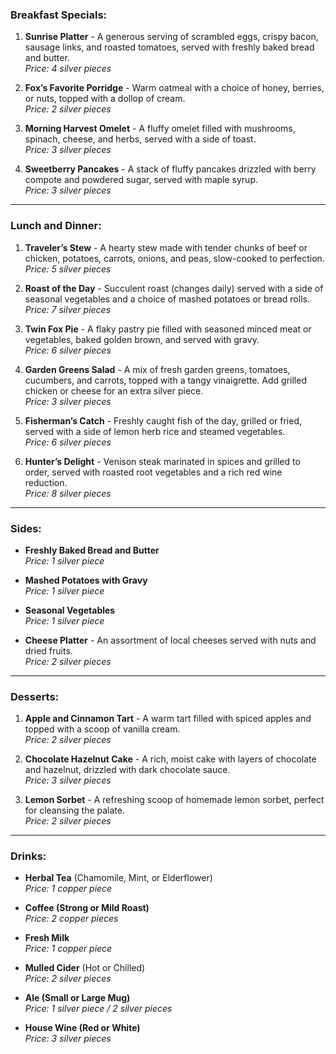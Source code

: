 ### **Breakfast Specials:**

1. **Sunrise Platter** - A generous serving of scrambled eggs, crispy bacon, sausage links, and roasted tomatoes, served with freshly baked bread and butter.  
    _Price: 4 silver pieces_
    
2. **Fox’s Favorite Porridge** - Warm oatmeal with a choice of honey, berries, or nuts, topped with a dollop of cream.  
    _Price: 2 silver pieces_
    
3. **Morning Harvest Omelet** - A fluffy omelet filled with mushrooms, spinach, cheese, and herbs, served with a side of toast.  
    _Price: 3 silver pieces_
    
4. **Sweetberry Pancakes** - A stack of fluffy pancakes drizzled with berry compote and powdered sugar, served with maple syrup.  
    _Price: 3 silver pieces_
    

---

### **Lunch and Dinner:**

1. **Traveler’s Stew** - A hearty stew made with tender chunks of beef or chicken, potatoes, carrots, onions, and peas, slow-cooked to perfection.  
    _Price: 5 silver pieces_
    
2. **Roast of the Day** - Succulent roast (changes daily) served with a side of seasonal vegetables and a choice of mashed potatoes or bread rolls.  
    _Price: 7 silver pieces_
    
3. **Twin Fox Pie** - A flaky pastry pie filled with seasoned minced meat or vegetables, baked golden brown, and served with gravy.  
    _Price: 6 silver pieces_
    
4. **Garden Greens Salad** - A mix of fresh garden greens, tomatoes, cucumbers, and carrots, topped with a tangy vinaigrette. Add grilled chicken or cheese for an extra silver piece.  
    _Price: 3 silver pieces_
    
5. **Fisherman’s Catch** - Freshly caught fish of the day, grilled or fried, served with a side of lemon herb rice and steamed vegetables.  
    _Price: 6 silver pieces_
    
6. **Hunter’s Delight** - Venison steak marinated in spices and grilled to order, served with roasted root vegetables and a rich red wine reduction.  
    _Price: 8 silver pieces_
    

---

### **Sides:**

- **Freshly Baked Bread and Butter**  
    _Price: 1 silver piece_
    
- **Mashed Potatoes with Gravy**  
    _Price: 1 silver piece_
    
- **Seasonal Vegetables**  
    _Price: 1 silver piece_
    
- **Cheese Platter** - An assortment of local cheeses served with nuts and dried fruits.  
    _Price: 2 silver pieces_
    

---

### **Desserts:**

1. **Apple and Cinnamon Tart** - A warm tart filled with spiced apples and topped with a scoop of vanilla cream.  
    _Price: 2 silver pieces_
    
2. **Chocolate Hazelnut Cake** - A rich, moist cake with layers of chocolate and hazelnut, drizzled with dark chocolate sauce.  
    _Price: 3 silver pieces_
    
3. **Lemon Sorbet** - A refreshing scoop of homemade lemon sorbet, perfect for cleansing the palate.  
    _Price: 2 silver pieces_
    

---

### **Drinks:**

- **Herbal Tea** (Chamomile, Mint, or Elderflower)  
    _Price: 1 copper piece_
    
- **Coffee (Strong or Mild Roast)**  
    _Price: 2 copper pieces_
    
- **Fresh Milk**  
    _Price: 1 copper piece_
    
- **Mulled Cider** (Hot or Chilled)  
    _Price: 2 silver pieces_
    
- **Ale (Small or Large Mug)**  
    _Price: 1 silver piece / 2 silver pieces_
    
- **House Wine (Red or White)**  
    _Price: 3 silver pieces_